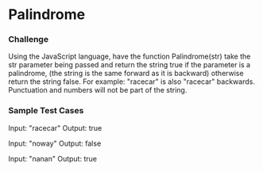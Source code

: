 # Palindrome

### Challenge

Using the JavaScript language, have the function Palindrome(str) take the str parameter being passed and return the string true if the parameter is a palindrome, (the string is the same forward as it is backward) otherwise return the string false. For example: "racecar" is also "racecar" backwards. Punctuation and numbers will not be part of the string. 

### Sample Test Cases

Input: "racecar"
Output: true

Input: "noway"
Output: false

Input: "nanan"
Output: true
